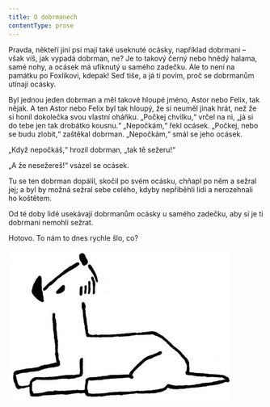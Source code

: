 ```yaml
---
title: O dobrmanech
contentType: prose
---
```


<section>

Pravda, někteří jiní psi mají také useknuté ocásky, například dobrmani – však víš, jak vypadá dobrman, ne? Je to takový černý nebo hnědý halama, samé nohy, a ocásek má ufiknutý u samého zadečku. Ale to není na památku po Foxlíkovi, kdepak! Seď tiše, a já ti povím, proč se dobrmanům utínají ocásky.

Byl jednou jeden dobrman a měl takové hloupé jméno, Astor nebo Felix, tak nějak. A ten Astor nebo Felix byl tak hloupý, že si neuměl jinak hrát, než že si honil dokolečka svou vlastní oháňku. „Počkej chvilku,“ vrčel na ni, „já si do tebe jen tak drobátko kousnu.“ „Nepočkám,“ řekl ocásek. „Počkej, nebo se budu zlobit,“ zaštěkal dobrman. „Nepočkám,“ smál se jeho ocásek.

„Když nepočkáš,“ hrozil dobrman, „tak tě sežeru!“

„A že nesežereš!“ vsázel se ocásek.

Tu se ten dobrman dopálil, skočil po svém ocásku, chňapl po něm a sežral jej; a byl by možná sežral sebe celého, kdyby nepřiběhli lidi a nerozehnali ho koštětem.

Od té doby lidé usekávají dobrmanům ocásky u samého zadečku, aby si je ti dobrmani nemohli sežrat.

Hotovo. To nám to dnes rychle šlo, co?

![dasenka_ilustrace_052](./resources/dasenka_ilustrace_052.jpg)

</section>

[^1]: Bis, repete a da capo (ital.) – v hudebním názvosloví dvakrát, opakuj od začátku. _Pozn. red._

[^2]: Infighting (angl.) – boj zblízka (např. v boxu). _Pozn. red._

[^3]: Gagát – tmavý minerál, drahý kámen; dříve zaměňovaný s jantarem. _Pozn. red._
